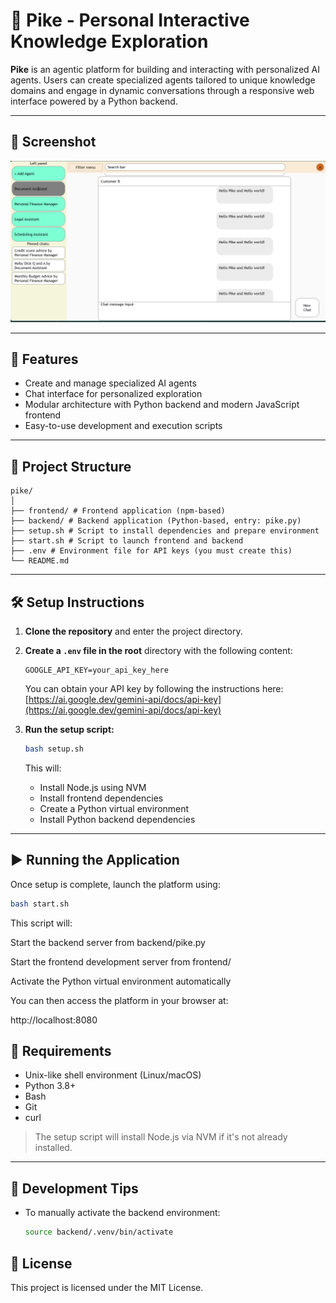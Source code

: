 # 🧠 Pike - Personal Interactive Knowledge Exploration

**Pike** is an agentic platform for building and interacting with personalized AI agents. Users can create specialized agents tailored to unique knowledge domains and engage in dynamic conversations through a responsive web interface powered by a Python backend.

---

## 📸 Screenshot

![Frontend Screenshot](./docs/screenshot.png)

---

## 🚀 Features

- Create and manage specialized AI agents
- Chat interface for personalized exploration
- Modular architecture with Python backend and modern JavaScript frontend
- Easy-to-use development and execution scripts

---

## 📁 Project Structure

```
pike/
│
├── frontend/ # Frontend application (npm-based)
├── backend/ # Backend application (Python-based, entry: pike.py)
├── setup.sh # Script to install dependencies and prepare environment
├── start.sh # Script to launch frontend and backend
├── .env # Environment file for API keys (you must create this)
└── README.md
```


---

## 🛠️ Setup Instructions

1. **Clone the repository** and enter the project directory.

2. **Create a `.env` file in the root** directory with the following content:

    ```env
    GOOGLE_API_KEY=your_api_key_here
    ```

    You can obtain your API key by following the instructions here:  
    [https://ai.google.dev/gemini-api/docs/api-key](https://ai.google.dev/gemini-api/docs/api-key)

3. **Run the setup script:**

    ```bash
    bash setup.sh
    ```

    This will:

    - Install Node.js using NVM
    - Install frontend dependencies
    - Create a Python virtual environment
    - Install Python backend dependencies

---

## ▶️ Running the Application

Once setup is complete, launch the platform using:

```bash
bash start.sh
```

This script will:

Start the backend server from backend/pike.py

Start the frontend development server from frontend/

Activate the Python virtual environment automatically

You can then access the platform in your browser at:

http://localhost:8080

## 🔧 Requirements

- Unix-like shell environment (Linux/macOS)
- Python 3.8+
- Bash
- Git
- curl

> The setup script will install Node.js via NVM if it's not already installed.

---

## 🧪 Development Tips

- To manually activate the backend environment:
  ```bash
  source backend/.venv/bin/activate
  ```


## 📃 License
This project is licensed under the MIT License.